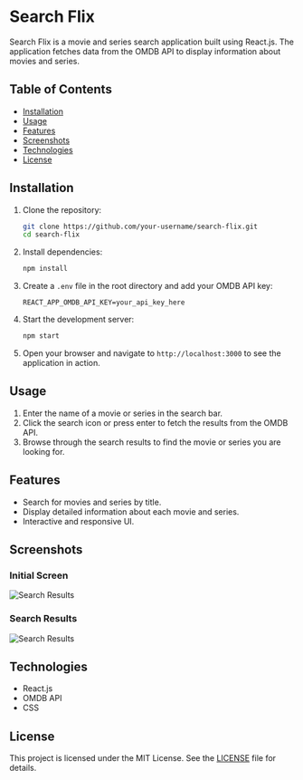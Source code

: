 # Search Flix

Search Flix is a movie and series search application built using React.js. The application fetches data from the OMDB API to display information about movies and series.

## Table of Contents

- [Installation](#installation)
- [Usage](#usage)
- [Features](#features)
- [Screenshots](#screenshots)
- [Technologies](#technologies)
- [License](#license)

## Installation

1. Clone the repository:
    ```bash
    git clone https://github.com/your-username/search-flix.git
    cd search-flix
    ```

2. Install dependencies:
    ```bash
    npm install
    ```

3. Create a `.env` file in the root directory and add your OMDB API key:
    ```plaintext
    REACT_APP_OMDB_API_KEY=your_api_key_here
    ```

4. Start the development server:
    ```bash
    npm start
    ```

5. Open your browser and navigate to `http://localhost:3000` to see the application in action.

## Usage

1. Enter the name of a movie or series in the search bar.
2. Click the search icon or press enter to fetch the results from the OMDB API.
3. Browse through the search results to find the movie or series you are looking for.

## Features

- Search for movies and series by title.
- Display detailed information about each movie and series.
- Interactive and responsive UI.

## Screenshots

### Initial Screen
![Search Results](./mnt/data/search-flix-02.png)

### Search Results
![Search Results](./mnt/data/search-flix-02.png)

## Technologies

- React.js
- OMDB API
- CSS

## License

This project is licensed under the MIT License. See the [LICENSE](LICENSE) file for details.
